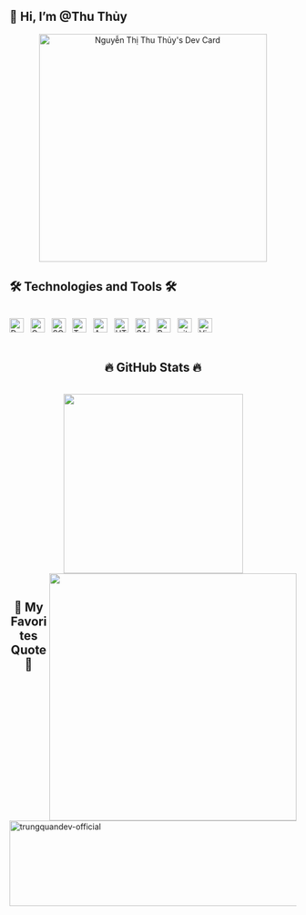 <h2 > 👋 Hi, I’m @Thu Thủy </h2>
<div align="center">
<a href="https://app.daily.dev/thuthuy2996"><img src="https://api.daily.dev/devcards/d9d7e01e1b174ec685226fdcca44d6b2.png?r=bk4" width="400" alt="Nguyễn Thị Thu Thủy's Dev Card"/></a>
</div>
<div>
<h2 >🛠 Technologies and Tools 🛠</h2>
<br>
<!-- https://simpleicons.org/ -->
<span><img src="https://img.shields.io/badge/.Net-282C34?style=for-the-badge&logo=dotnet&logoColor=white" alt="DotNet logo" title="DotNet" height="25" /></span>
&nbsp;
<span><img src="https://img.shields.io/badge/csharp-282C34?style=for-the-badge&logo=csharp&logoColor=white" alt="Csharp logo" title="CSharp" height="25" /></span>
&nbsp;
<span><img src="https://img.shields.io/badge/SQLServer-282C34?logo=microsoftsqlserver&logoColor=F7DF1E" alt="SQL Server logo" title="SQLServer" height="25" /></span>
&nbsp;
<span><img src="https://img.shields.io/badge/TypeScript-282C34?logo=typescript&logoColor=3178C6" alt="TypeScript logo" title="TypeScript" height="25" /></span>
&nbsp;
<span><img src="https://img.shields.io/badge/Android-282C34?logo=android&logoColor=25BE30" alt="Android logo" title="Android" height="25" /></span>
&nbsp;
<span><img src="https://img.shields.io/badge/HTML5-282C34?logo=html5&logoColor=E34F26" alt="HTML5 logo" title="HTML5" height="25" /></span>
&nbsp;
<span><img src="https://img.shields.io/badge/Sass-282C34?logo=sass&logoColor=CC6699" alt="SASS logo" title="SASS" height="25" /></span> 
&nbsp;
<span><img src="https://img.shields.io/badge/Bootstrap-282C34?logo=bootstrap&logoColor=7952B3" alt="Bootstrap logo" title="Bootstrap" height="25" /></span>
&nbsp;
<span><img src="https://img.shields.io/badge/git-282C34?logo=git&logoColor=F05032" alt="git logo" title="git" height="25" /></span>
&nbsp;
<span><img src="https://img.shields.io/badge/VS%20Code-282C34?logo=visual-studio-code&logoColor=007ACC" alt="Visual Studio Code logo" title="Visual Studio Code" height="25" /></span>
&nbsp;

</div>
<br>
<h2 align="center">🔥 GitHub Stats 🔥</h2>
<!-- https://github.com/anuraghazra/github-readme-stats -->
<br>
<div align=center>
  <a href="#" title="thuthuy">
    <img width="315" align="center" src="https://github-readme-stats.vercel.app/api/top-langs/?username=ThuyNTT04&show=c%23,powershell,Mathematica,Ruby,Objective-C,Objective-C%2b%2b,Cuda&title_color=61dafb&text_color=ffffff&icon_color=61dafb&bg_color=20232a&langs_count=8&layout=compact&border_color=61dafb&hide_border=true" />
  </a>
  <a href="#" title="thuthuy">
    <img align="right" width="434" src="https://github-readme-stats.vercel.app/api?username=ThuyNTT04&show_icons=true&theme=react&border_color=61dafb&hide_border=true" />
  </a>
</div>
<br>
<h2 align="center">📑 My Favorites Quote 📑</h2>
<br>
<a href="#" target="_blank">
  <img src="https://quotes-github-readme.vercel.app/api?type=horizontal&theme=dark" width="846" height="150" alt="trungquandev-official" />
</a>



